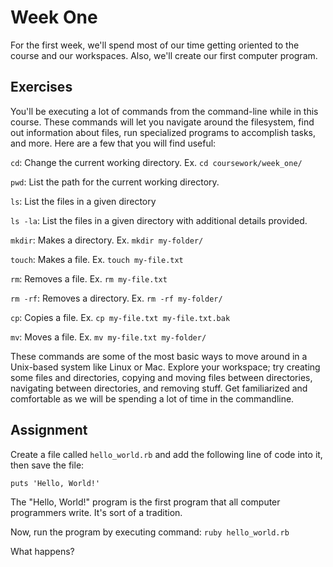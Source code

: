 # Week One
For the first week, we'll spend most of our time getting oriented to the course and our workspaces. Also, we'll create our first computer program.

## Exercises
You'll be executing a lot of commands from the command-line while in this course. These commands will let you navigate around the
filesystem, find out information about files, run specialized programs to accomplish tasks, and more. Here are a few that you will
find useful:

`cd`: Change the current working directory. Ex. `cd coursework/week_one/`

`pwd`: List the path for the current working directory.

`ls`: List the files in a given directory

`ls -la`: List the files in a given directory with additional details provided.

`mkdir`: Makes a directory. Ex. `mkdir my-folder/`

`touch`: Makes a file. Ex. `touch my-file.txt`

`rm`: Removes a file. Ex. `rm my-file.txt`

`rm -rf`: Removes a directory. Ex. `rm -rf my-folder/`

`cp`: Copies a file. Ex. `cp my-file.txt my-file.txt.bak`

`mv`: Moves a file. Ex. `mv my-file.txt my-folder/`

These commands are some of the most basic ways to move around in a Unix-based system like Linux or Mac. Explore your workspace;
try creating some files and directories, copying and moving files between directories, navigating between directories, and removing
stuff. Get familiarized and comfortable as we will be spending a lot of time in the commandline.


## Assignment
Create a file called `hello_world.rb` and add the following line of code into it, then save the file:

```
puts 'Hello, World!'
```

The "Hello, World!" program is the first program that all computer programmers write. It's sort of a tradition.

Now, run the program by executing command: `ruby hello_world.rb`

What happens?
